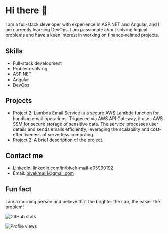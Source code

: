# Hi there 👋

I am a full-stack developer with experience in ASP.NET and Angular, and I am currently learning DevOps. I am passionate about solving logical problems and have a keen interest in working on finance-related projects.

## Skills

- Full-stack development
- Problem-solving
- ASP.NET
- Angular
- DevOps

## Projects

- [Project 2](https://github.com/BivekKumarMali/Lamdha-Email-Service): Lambda Email Service is a secure AWS Lambda function for handling email operations. Triggered via AWS API Gateway, it uses AWS SSM for secure storage of sensitive data. The service processes user details and sends emails efficiently, leveraging the scalability and cost-effectiveness of serverless computing. 
- [Project 2](https://github.com/yourusername/project2): A brief description of the project.

## Contact me

- LinkedIn: [linkedin.com/in/bivek-mali-a05990192](https://www.linkedin.com/in/bivek-mali-a05990192/)
- Email: bivekmali1@gmail.com

## Fun fact

I am a morning person and believe that the brighter the sun, the easier the problem!

![GitHub stats](https://github-readme-stats.vercel.app/api?username=BivekKumarMali&show_icons=true&theme=radical)

![Profile views](https://gpvc.arturio.dev/BivekKumarMali)
